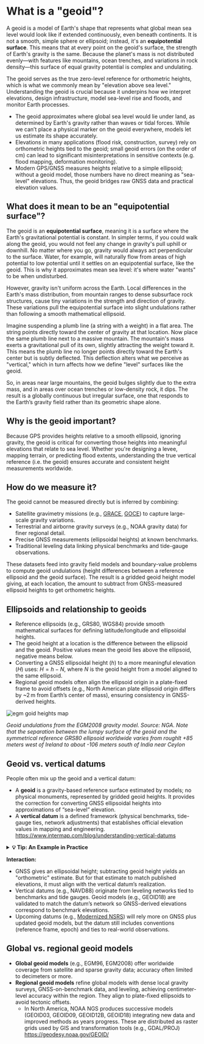 # What is a "geoid"?

A geoid is a model of Earth's shape that represents what global mean sea level would look like if extended continuously, even beneath continents. It is not a smooth, simple sphere or ellipsoid; instead, it's an **equipotential surface**. This means that at every point on the geoid's surface, the strength of Earth's gravity is the same. Because the planet's mass is not distributed evenly—with features like mountains, ocean trenches, and variations in rock density—this surface of equal gravity potential is complex and undulating.

The geoid serves as the true zero-level reference for orthometric heights, which is what we commonly mean by "elevation above sea level." Understanding the geoid is crucial because it underpins how we interpret elevations, design infrastructure, model sea-level rise and floods, and monitor Earth processes.

* The geoid approximates where global sea level would lie under land, as determined by Earth's gravity rather than waves or tidal forces. While we can’t place a physical marker on the geoid everywhere, models let us estimate its shape accurately.
* Elevations in many applications (flood risk, construction, survey) rely on orthometric heights tied to the geoid; small geoid errors (on the order of cm) can lead to significant misinterpretations in sensitive contexts (e.g. flood mapping, deformation monitoring).
* Modern GPS/GNSS measures heights relative to a simple ellipsoid; without a geoid model, those numbers have no direct meaning as "sea-level" elevations. Thus, the geoid bridges raw GNSS data and practical elevation values.

## What does it mean to be an "equipotential surface"?

The geoid is an **equipotential surface**, meaning it is a surface where the Earth's gravitational potential is constant. 
In simpler terms, if you could walk along the geoid, you would not feel any change in gravity's pull uphill or downhill. 
No matter where you go, gravity would always act perpendicular to the surface. 
Water, for example, will naturally flow from areas of high potential to low potential until it settles on an equipotential surface, like the geoid. 
This is why it approximates mean sea level: it's where water "wants" to be when undisturbed.

However, gravity isn't uniform across the Earth. Local differences in the Earth's mass distribution, from mountain ranges to dense subsurface rock structures, cause tiny variations in the strength and direction of gravity. 
These variations pull the equipotential surface into slight undulations rather than following a smooth mathematical ellipsoid.

Imagine suspending a plumb line (a string with a weight) in a flat area. 
The string points directly toward the center of gravity at that location. Now place the same plumb line next to a massive mountain. 
The mountain's mass exerts a gravitational pull of its own, slightly attracting the weight toward it. This means the plumb line no longer points directly toward the Earth's center but is subtly deflected. 
This deflection alters what we perceive as "vertical," which in turn affects how we define "level" surfaces like the geoid.

So, in areas near large mountains, the geoid bulges slightly due to the extra mass, and in areas over ocean trenches or low-density rock, it dips. 
The result is a globally continuous but irregular surface, one that responds to the Earth’s gravity field rather than its geometric shape alone.

## Why is the geoid important?

Because GPS provides heights relative to a smooth ellipsoid, ignoring gravity, the geoid is critical for converting those heights into meaningful elevations that relate to sea level. 
Whether you're designing a levee, mapping terrain, or predicting flood extents, understanding the true vertical reference (i.e. the geoid) ensures accurate and consistent height measurements worldwide.

## How do we measure it?

The geoid cannot be measured directly but is inferred by combining:

* Satellite gravimetry missions (e.g., [GRACE](https://grace.jpl.nasa.gov/mission/grace/), [GOCE](https://www.esa.int/Enabling_Support/Operations/GOCE)) to capture large-scale gravity variations.
* Terrestrial and airborne gravity surveys (e.g., NOAA gravity data) for finer regional detail.
* Precise GNSS measurements (ellipsoidal heights) at known benchmarks.
* Traditional leveling data linking physical benchmarks and tide-gauge observations.

These datasets feed into gravity field models and boundary-value problems to compute geoid undulations (height differences between a reference ellipsoid and the geoid surface). 
The result is a gridded geoid height model giving, at each location, the amount to subtract from GNSS-measured ellipsoid heights to get orthometric heights.

## Ellipsoids and relationship to geoids

* Reference ellipsoids (e.g., GRS80, WGS84) provide smooth mathematical surfaces for defining latitude/longitude and ellipsoidal heights.
* The geoid height at a location is the difference between the ellipsoid and the geoid. Positive values mean the geoid lies above the ellipsoid, negative means below.
* Converting a GNSS ellipsoidal height ($h$) to a more meaningful elevation ($H$) uses: $H = h - N$, where $N$ is the geoid height from a model aligned to the same ellipsoid.
* Regional geoid models often align the ellipsoid origin in a plate-fixed frame to avoid offsets (e.g., North American plate ellipsoid origin differs by ~2 m from Earth’s center of mass), ensuring consistency in GNSS-derived heights.

![egm goid heights map](https://bok-figures.s3.amazonaws.com/files/DM44_Fig5.png)

*Geoid undulations from the EGM2008 gravity model. Source: NGA. Note that the separation between the lumpy surface of the geoid and the symmetrical reference GRS80 ellipsoid worldwide varies from roughlt +85 meters west of Ireland to about -106 meters south of India near Ceylon*

## Geoid vs. vertical datums

People often mix up the geoid and a vertical datum:

* A **geoid** is a gravity-based reference surface estimated by models; no physical monuments, represented by gridded geoid heights. It provides the correction for converting GNSS ellipsoidal heights into approximations of “sea-level” elevation.
* A **vertical datum** is a defined framework (physical benchmarks, tide-gauge ties, network adjustments) that establishes official elevation values in mapping and engineering. https://www.intermap.com/blog/understanding-vertical-datums 

<details>
<summary><strong>💡 Tip: An Example in Practice</strong></summary>

Imagine a surveyor needs to determine the elevation of a new communications tower on a remote mountain.

1. **Using the Geoid Model:** The surveyor uses a high-precision GPS receiver, which measures the tower's **ellipsoidal height ($h$)** relative to the WGS84 ellipsoid. 
The software on their data collector contains a geoid model (like GEOID18). 
It looks up the **geoid height ($N$)** at that specific latitude and longitude and instantly calculates the **orthometric height ($H = h - N$)**. 
This gives an excellent, immediate estimate of the tower's elevation above mean sea level.

![geoid undulation](https://s3.amazonaws.com/cdn.freshdesk.com/data/helpdesk/attachments/production/1124963612/original/v6kBXZF-BXXGSgjneZzY0eoxf1cOeeyUwg.jpg?1668012199)


2. **Using the Vertical Datum:** Now, imagine the surveyor needs to ensure a new stormwater drain at the base of the tower will correctly flow into the county's existing drainage system. 
For this, the geoid-derived height is not sufficient. 
The surveyor must find a nearby physical **benchmark**—a metal disk set in concrete with a legally recognized elevation in the official vertical datum (e.g., NAVD88). 
By performing measurements relative to that benchmark, they ensure their project is perfectly consistent with all other official elevations in the county, guaranteeing the water flows correctly.

![benchmark reference](https://images.squarespace-cdn.com/content/v1/63e81e2eebf9cc0dea4918a5/4cd2e710-57c7-4dbe-b3b5-b9361ae9805d/Add+a+heading.png)

In this case, the **geoid** provides a quick, universal height estimate, while the **vertical datum** provides the authoritative, locally consistent reference required for engineering.

</details>


**Interaction:**

* GNSS gives an ellipsoidal height; subtracting geoid height yields an "orthometric" estimate. But for that estimate to match published elevations, it must align with the vertical datum’s realization.
* Vertical datums (e.g., NAVD88) originate from leveling networks tied to benchmarks and tide gauges. Geoid models (e.g., GEOID18) are validated to match the datum’s network so GNSS-derived elevations correspond to benchmark elevations.
* Upcoming datums (e.g., [Modernized NSRS](https://www.ngs.noaa.gov/datums/newdatums/release.shtml)) will rely more on GNSS plus updated geoid models, but the datum still includes conventions (reference frame, epoch) and ties to real-world observations.

## Global vs. regional geoid models

* **Global geoid models** (e.g., EGM96, EGM2008) offer worldwide coverage from satellite and sparse gravity data; accuracy often limited to decimeters or more.
* **Regional geoid models** refine global models with dense local gravity surveys, GNSS-on-benchmark data, and leveling, achieving centimeter-level accuracy within the region. They align to plate-fixed ellipsoids to avoid tectonic offsets.
    * In North America, NOAA NGS produces successive models (GEOID03, GEOID09, GEOID12B, GEOID18) integrating new data and improved methods as years progress. These are distributed as raster grids used by GIS and transformation tools (e.g., GDAL/PROJ) https://geodesy.noaa.gov/GEOID/
